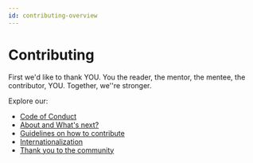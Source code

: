 ```yaml
---
id: contributing-overview
---
```


# Contributing

First we'd like to thank YOU. You the reader, the mentor, the mentee, the contributor, YOU. Together, we''re stronger.

Explore our:

- [Code of Conduct](code-of-conduct.md)
- [About and What's next?](about.md)
- [Guidelines on how to contribute](contributing.md)
- [Internationalization](internationalization.md)
- [Thank you to the community](thank-you-contributions.md)
